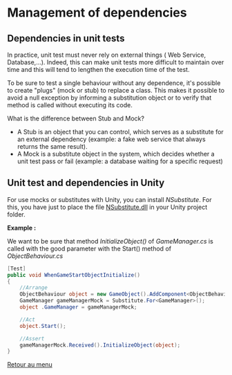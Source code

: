 # Management of dependencies

## Dependencies in unit tests

In practice, unit test must never rely on external things ( Web Service, Database,...).
Indeed, this can make unit tests more difficult to maintain over time and this will tend to lengthen the execution time of the test.

To be sure to test a single behaviour without any dependence, it's possible to create "plugs" (mock or stub) to replace a class.
This makes it possible to avoid a null exception by informing a substitution object or to verify that method is called without executing its code.

What is the difference between Stub and Mock?

- A Stub is an object that you can control, which serves as a substitute for an external dependency (example: a fake web service that always returns the same result).
- A Mock is a substitute object in the system, which decides whether a unit test pass or fail (example: a database waiting for a specific request)

## Unit test and dependencies in Unity

For use mocks or substitutes with Unity, you can install *NSubstitute*. For this, you have just to place the file [NSubstitute.dll](https://github.com/jaayap/Unity_Best_Practices/tree/master/NSubstitute/dll) in your Unity project folder.

**Example :**

We want to be sure that method *InitializeObject()* of *GameManager.cs* is called with the good parameter with the Start() method of *ObjectBehaviour.cs*
 
```cs
[Test]
public void WhenGameStartObjectInitialize()
{
    //Arrange
    ObjectBehaviour object = new GameObject().AddComponent<ObjectBehaviour>();
    GameManager gameManagerMock = Substitute.For<GameManager>();
    object .GameManager = gameManagerMock;

    //Act
    object.Start();

    //Assert
    gameManagerMock.Received().InitializeObject(object);
}
```

[Retour au menu](Summary.md)
